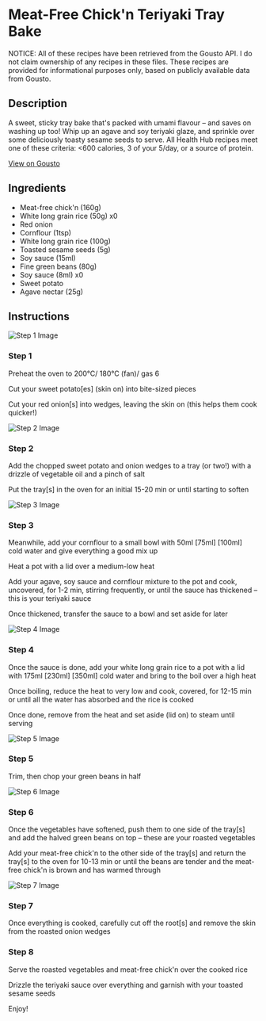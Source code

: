 # Meat-Free Chick'n Teriyaki Tray Bake

NOTICE: All of these recipes have been retrieved from the Gousto API. I do not claim ownership of any recipes in these files. These recipes are provided for informational purposes only, based on publicly available data from Gousto.

## Description

A sweet, sticky tray bake that's packed with umami flavour – and saves on washing up too! Whip up an agave and soy teriyaki glaze, and sprinkle over some deliciously toasty sesame seeds to serve. All Health Hub recipes meet one of these criteria: <600 calories, 3 of your 5/day, or a source of protein.

[View on Gousto](https://www.gousto.co.uk/recipes/cookbook/meat-free-chicken-teriyaki-tray-bake)

## Ingredients

- Meat-free chick'n (160g)
- White long grain rice (50g) x0
- Red onion
- Cornflour (1tsp)
- White long grain rice (100g)
- Toasted sesame seeds (5g)
- Soy sauce (15ml)
- Fine green beans (80g)
- Soy sauce (8ml) x0
- Sweet potato
- Agave nectar (25g)

## Instructions

![Step 1 Image](https://production-media.gousto.co.uk/cms/recipe-step-image/Step-1-1595947889252-x200.jpg)

### Step 1

Preheat the oven to 200°C/ 180°C (fan)/ gas 6

Cut your sweet potato[es] (skin on) into bite-sized pieces

Cut your red onion[s] into wedges, leaving the skin on (this helps them cook quicker!)

![Step 2 Image](https://production-media.gousto.co.uk/cms/recipe-step-image/Step-2-1595947894013-x200.jpg)

### Step 2

Add the chopped sweet potato and onion wedges to a tray (or two!) with a drizzle of vegetable oil and a pinch of salt

Put the tray[s] in the oven for an initial 15-20 min or until starting to soften

![Step 3 Image](https://production-media.gousto.co.uk/cms/recipe-step-image/Step-3-1595947902822-x200.jpg)

### Step 3

Meanwhile, add your cornflour to a small bowl with 50ml <span class="text-purple">[75ml]</span> <span class="text-danger">[100ml]</span> cold water and give everything a good mix up

Heat a pot with a lid over a medium-low heat

Add your agave, soy sauce and cornflour mixture to the pot and cook, uncovered, for 1-2 min, stirring frequently, or until the sauce has thickened – this is your teriyaki sauce

Once thickened, transfer the sauce to a bowl and set aside for later

![Step 4 Image](https://production-media.gousto.co.uk/cms/recipe-step-image/Step-4-1595947911309-x200.jpg)

### Step 4

Once the sauce is done, add your white long grain rice to a pot with a lid with 175ml<span class="text-purple"> [230ml]</span> <span class="text-danger">[350ml]</span> cold water and bring to the boil over a high heat

Once boiling, reduce the heat to very low and cook, covered, for 12-15 min or until all the water has absorbed and the rice is cooked

Once done, remove from the heat and set aside (lid on) to steam until serving

![Step 5 Image](https://production-media.gousto.co.uk/cms/recipe-step-image/Step-5-1595947949975-x200.jpg)

### Step 5

Trim, then chop your green beans in half

![Step 6 Image](https://production-media.gousto.co.uk/cms/recipe-step-image/Step-6-1595947956387-x200.jpg)

### Step 6

Once the vegetables have softened, push them to one side of the tray[s] and add the halved green beans on top – these are your roasted vegetables

Add your meat-free chick'n to the other side of the tray[s] and return the tray[s] to the oven for 10-13 min or until the beans are tender and the meat-free chick'n is brown and has warmed through

![Step 7 Image](https://production-media.gousto.co.uk/cms/recipe-step-image/Step-7-1595947992409-x200.jpg)

### Step 7

Once everything is cooked, carefully cut off the root[s] and remove the skin from the roasted onion wedges

### Step 8

Serve the roasted vegetables and meat-free chick'n over the cooked rice

Drizzle the teriyaki sauce over everything and garnish with your toasted sesame seeds

Enjoy!

